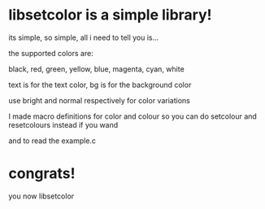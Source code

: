# libsetcolor is a simple library!

its simple, so simple, all i need to tell you is...

the supported colors are:

black, red, green, yellow, blue, magenta, cyan, white

text is for the text color, bg is for the background color

use bright and normal respectively for color variations

I made macro definitions for color and colour
so you can do setcolour and resetcolours instead if you wand

and to read the example.c

# congrats!

you now libsetcolor
